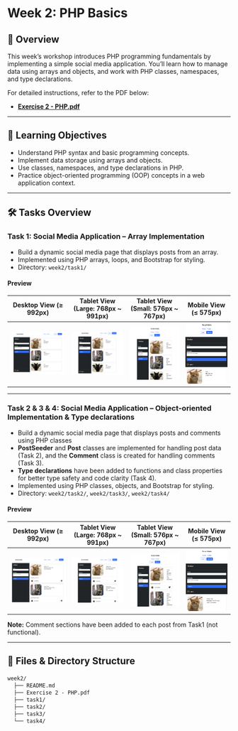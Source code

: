 # Week 2: PHP Basics

## 📝 Overview
This week’s workshop introduces PHP programming fundamentals by implementing a simple social media application. You’ll learn how to manage data using arrays and objects, and work with PHP classes, namespaces, and type declarations.

For detailed instructions, refer to the PDF below:
- **[Exercise 2 - PHP.pdf](./Exercise%202%20-%20PHP.pdf)**

---

## 🎯 Learning Objectives
- Understand PHP syntax and basic programming concepts.
- Implement data storage using arrays and objects.
- Use classes, namespaces, and type declarations in PHP.
- Practice object-oriented programming (OOP) concepts in a web application context.

---

## 🛠 Tasks Overview

### **Task 1: Social Media Application – Array Implementation**
- Build a dynamic social media page that displays posts from an array.
- Implemented using PHP arrays, loops, and Bootstrap for styling.
- Directory: `week2/task1/`

#### **Preview**
| Desktop View (≥ 992px)                    | Tablet View (Large: 768px ~ 991px)          | Tablet View (Small: 576px ~ 767px)          | Mobile View (≤ 575px)                      |
|--------------------------------------------|---------------------------------------------|---------------------------------------------|---------------------------------------------|
| ![Desktop View](./task1/screenshots/desktop.png) | ![Tablet Large View](./task1/screenshots/tablet-large.png) | ![Tablet Small View](./task1/screenshots/tablet-small.png) | ![Mobile View](./task1/screenshots/mobile.png) |

---

### **Task 2 & 3 & 4: Social Media Application – Object-oriented Implementation & Type declarations**
- Build a dynamic social media page that displays posts and comments using PHP classes
- **PostSeeder** and **Post** classes are implemented for handling post data (Task 2), and the **Comment** class is created for handling comments (Task 3).
- **Type declarations** have been added to functions and class properties for better type safety and code clarity (Task 4).
- Implemented using PHP classes, objects, and Bootstrap for styling.
- Directory: `week2/task2/`, `week2/task3/`, `week2/task4/`
  
#### **Preview**
| Desktop View (≥ 992px)                    | Tablet View (Large: 768px ~ 991px)          | Tablet View (Small: 576px ~ 767px)          | Mobile View (≤ 575px)                      |
|--------------------------------------------|---------------------------------------------|---------------------------------------------|---------------------------------------------|
| ![Desktop View](./task2/screenshots/desktop.png) | ![Tablet Large View](./task2/screenshots/tablet-large.png) | ![Tablet Small View](./task2/screenshots/tablet-small.png) | ![Mobile View](./task2/screenshots/mobile.png) |

**Note:** Comment sections have been added to each post from Task1 (not functional).

---

## 📂 Files & Directory Structure
```text
week2/
  ├── README.md
  ├── Exercise 2 - PHP.pdf
  ├── task1/
  ├── task2/
  ├── task3/
  └── task4/
```